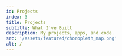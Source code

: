 ```yaml
---
id: Projects
index: 3
title: Projects
subtitle: What I've Built
description: My projects, apps, and code.
src: '/assets/featured/choropleth_map.png'
alt: /
---
```

